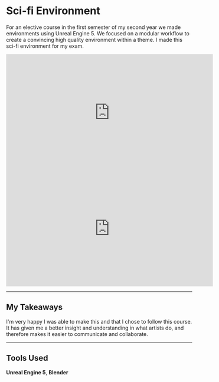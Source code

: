 # Sci-fi Environment

For an elective course in the first semester of my second year we made environments using Unreal Engine 5.
We focused on a modular workflow to create a convincing high quality environment within a theme. I made this sci-fi environment for my exam.

<iframe width="560" height="315" src="https://www.youtube.com/watch?v=dOEAwbLDNMU" title="Environment Presentation Video" frameborder="0" allow="accelerometer; autoplay; clipboard-write; encrypted-media; gyroscope; picture-in-picture" allowfullscreen></iframe>

<iframe width="560" height="315" src="https://www.youtube.com/watch?v=oGmvfDAwLiA" title="Environment Gameplay Video" frameborder="0" allow="accelerometer; autoplay; clipboard-write; encrypted-media; gyroscope; picture-in-picture" allowfullscreen></iframe>

---

## My Takeaways

I'm very happy I was able to make this and that I chose to follow this course.
It has given me a better insight and understanding in what artists do, and therefore makes it easier to communicate and collaborate.

---

## Tools Used

**Unreal Engine 5**, **Blender**
